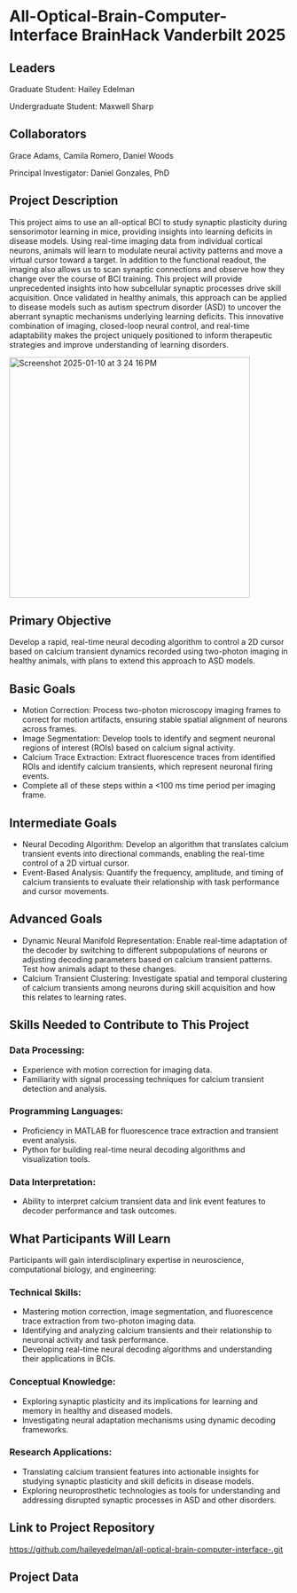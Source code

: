 # **All-Optical-Brain-Computer-Interface BrainHack Vanderbilt 2025**

## **Leaders**
Graduate Student: Hailey Edelman 

Undergraduate Student: Maxwell Sharp

## **Collaborators**
Grace Adams, Camila Romero, Daniel Woods

Principal Investigator: Daniel Gonzales, PhD

## **Project Description**
This project aims to use an all-optical BCI to study synaptic plasticity during sensorimotor learning in mice, providing insights into learning deficits in disease models. Using real-time imaging data from individual cortical neurons, animals will learn to modulate neural activity patterns and move a virtual cursor toward a target. In addition to the functional readout, the imaging also allows us to scan synaptic connections and observe how they change over the course of BCI training. This project will provide unprecedented insights into how subcellular synaptic processes drive skill acquisition. Once validated in healthy animals, this approach can be applied to disease models such as autism spectrum disorder (ASD) to uncover the aberrant synaptic mechanisms underlying learning deficits. This innovative combination of imaging, closed-loop neural control, and real-time adaptability makes the project uniquely positioned to inform therapeutic strategies and improve understanding of learning disorders.  

<img width="434" alt="Screenshot 2025-01-10 at 3 24 16 PM" src="https://github.com/user-attachments/assets/a49a6c3d-0505-4c46-b451-4bc297e9a1ad" />


## **Primary Objective**
Develop a rapid, real-time neural decoding algorithm to control a 2D cursor based on calcium transient dynamics recorded using two-photon imaging in healthy animals, with plans to extend this approach to ASD models. 

## **Basic Goals**
- Motion Correction: Process two-photon microscopy imaging frames to correct for motion artifacts, ensuring stable spatial alignment of neurons across frames.
- Image Segmentation: Develop tools to identify and segment neuronal regions of interest (ROIs) based on calcium signal activity.
- Calcium Trace Extraction: Extract fluorescence traces from identified ROIs and identify calcium transients, which represent neuronal firing events.
- Complete all of these steps within a <100 ms time period per imaging frame.

## **Intermediate Goals**
- Neural Decoding Algorithm: Develop an algorithm that translates calcium transient events into directional commands, enabling the real-time control of a 2D virtual cursor.
- Event-Based Analysis: Quantify the frequency, amplitude, and timing of calcium transients to evaluate their relationship with task performance and cursor movements.

## **Advanced Goals**
- Dynamic Neural Manifold Representation: Enable real-time adaptation of the decoder by switching to different subpopulations of neurons or adjusting decoding parameters based on calcium transient patterns. Test how animals adapt to these changes.
- Calcium Transient Clustering: Investigate spatial and temporal clustering of calcium transients among neurons during skill acquisition and how this relates to learning rates.

## **Skills Needed to Contribute to This Project**
### Data Processing:
- Experience with motion correction for imaging data.
- Familiarity with signal processing techniques for calcium transient detection and analysis.

### Programming Languages:
- Proficiency in MATLAB for fluorescence trace extraction and transient event analysis.
- Python for building real-time neural decoding algorithms and visualization tools.

### Data Interpretation:
- Ability to interpret calcium transient data and link event features to decoder performance and task outcomes.

## **What Participants Will Learn**
Participants will gain interdisciplinary expertise in neuroscience, computational biology, and engineering:

### Technical Skills:
- Mastering motion correction, image segmentation, and fluorescence trace extraction from two-photon imaging data.
- Identifying and analyzing calcium transients and their relationship to neuronal activity and task performance.
- Developing real-time neural decoding algorithms and understanding their applications in BCIs.

### Conceptual Knowledge:
- Exploring synaptic plasticity and its implications for learning and memory in healthy and diseased models.
- Investigating neural adaptation mechanisms using dynamic decoding frameworks.

### Research Applications:
- Translating calcium transient features into actionable insights for studying synaptic plasticity and skill deficits in disease models.
- Exploring neuroprosthetic technologies as tools for understanding and addressing disrupted synaptic processes in ASD and other disorders.

## **Link to Project Repository**
https://github.com/haileyedelman/all-optical-brain-computer-interface-.git

## **Project Data**






